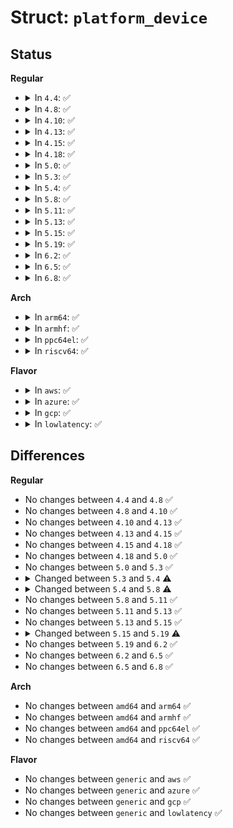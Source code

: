 # Struct: <code>platform_device</code>

## Status
<b>Regular</b>
<ul>
<li>
<details>
<summary>In <code>4.4</code>: ✅</summary>

```c
struct platform_device {
    const char *name;
    int id;
    bool id_auto;
    struct device dev;
    u32 num_resources;
    struct resource *resource;
    const struct platform_device_id *id_entry;
    char *driver_override;
    struct mfd_cell *mfd_cell;
    struct pdev_archdata archdata;
};
```
</details>
</li>
<li>
<details>
<summary>In <code>4.8</code>: ✅</summary>

```c
struct platform_device {
    const char *name;
    int id;
    bool id_auto;
    struct device dev;
    u32 num_resources;
    struct resource *resource;
    const struct platform_device_id *id_entry;
    char *driver_override;
    struct mfd_cell *mfd_cell;
    struct pdev_archdata archdata;
};
```
</details>
</li>
<li>
<details>
<summary>In <code>4.10</code>: ✅</summary>

```c
struct platform_device {
    const char *name;
    int id;
    bool id_auto;
    struct device dev;
    u32 num_resources;
    struct resource *resource;
    const struct platform_device_id *id_entry;
    char *driver_override;
    struct mfd_cell *mfd_cell;
    struct pdev_archdata archdata;
};
```
</details>
</li>
<li>
<details>
<summary>In <code>4.13</code>: ✅</summary>

```c
struct platform_device {
    const char *name;
    int id;
    bool id_auto;
    struct device dev;
    u32 num_resources;
    struct resource *resource;
    const struct platform_device_id *id_entry;
    char *driver_override;
    struct mfd_cell *mfd_cell;
    struct pdev_archdata archdata;
};
```
</details>
</li>
<li>
<details>
<summary>In <code>4.15</code>: ✅</summary>

```c
struct platform_device {
    const char *name;
    int id;
    bool id_auto;
    struct device dev;
    u32 num_resources;
    struct resource *resource;
    const struct platform_device_id *id_entry;
    char *driver_override;
    struct mfd_cell *mfd_cell;
    struct pdev_archdata archdata;
};
```
</details>
</li>
<li>
<details>
<summary>In <code>4.18</code>: ✅</summary>

```c
struct platform_device {
    const char *name;
    int id;
    bool id_auto;
    struct device dev;
    u32 num_resources;
    struct resource *resource;
    const struct platform_device_id *id_entry;
    char *driver_override;
    struct mfd_cell *mfd_cell;
    struct pdev_archdata archdata;
};
```
</details>
</li>
<li>
<details>
<summary>In <code>5.0</code>: ✅</summary>

```c
struct platform_device {
    const char *name;
    int id;
    bool id_auto;
    struct device dev;
    u32 num_resources;
    struct resource *resource;
    const struct platform_device_id *id_entry;
    char *driver_override;
    struct mfd_cell *mfd_cell;
    struct pdev_archdata archdata;
};
```
</details>
</li>
<li>
<details>
<summary>In <code>5.3</code>: ✅</summary>

```c
struct platform_device {
    const char *name;
    int id;
    bool id_auto;
    struct device dev;
    u32 num_resources;
    struct resource *resource;
    const struct platform_device_id *id_entry;
    char *driver_override;
    struct mfd_cell *mfd_cell;
    struct pdev_archdata archdata;
};
```
</details>
</li>
<li>
<details>
<summary>In <code>5.4</code>: ✅</summary>

```c
struct platform_device {
    const char *name;
    int id;
    bool id_auto;
    struct device dev;
    u64 platform_dma_mask;
    u32 num_resources;
    struct resource *resource;
    const struct platform_device_id *id_entry;
    char *driver_override;
    struct mfd_cell *mfd_cell;
    struct pdev_archdata archdata;
};
```
</details>
</li>
<li>
<details>
<summary>In <code>5.8</code>: ✅</summary>

```c
struct platform_device {
    const char *name;
    int id;
    bool id_auto;
    struct device dev;
    u64 platform_dma_mask;
    struct device_dma_parameters dma_parms;
    u32 num_resources;
    struct resource *resource;
    const struct platform_device_id *id_entry;
    char *driver_override;
    struct mfd_cell *mfd_cell;
    struct pdev_archdata archdata;
};
```
</details>
</li>
<li>
<details>
<summary>In <code>5.11</code>: ✅</summary>

```c
struct platform_device {
    const char *name;
    int id;
    bool id_auto;
    struct device dev;
    u64 platform_dma_mask;
    struct device_dma_parameters dma_parms;
    u32 num_resources;
    struct resource *resource;
    const struct platform_device_id *id_entry;
    char *driver_override;
    struct mfd_cell *mfd_cell;
    struct pdev_archdata archdata;
};
```
</details>
</li>
<li>
<details>
<summary>In <code>5.13</code>: ✅</summary>

```c
struct platform_device {
    const char *name;
    int id;
    bool id_auto;
    struct device dev;
    u64 platform_dma_mask;
    struct device_dma_parameters dma_parms;
    u32 num_resources;
    struct resource *resource;
    const struct platform_device_id *id_entry;
    char *driver_override;
    struct mfd_cell *mfd_cell;
    struct pdev_archdata archdata;
};
```
</details>
</li>
<li>
<details>
<summary>In <code>5.15</code>: ✅</summary>

```c
struct platform_device {
    const char *name;
    int id;
    bool id_auto;
    struct device dev;
    u64 platform_dma_mask;
    struct device_dma_parameters dma_parms;
    u32 num_resources;
    struct resource *resource;
    const struct platform_device_id *id_entry;
    char *driver_override;
    struct mfd_cell *mfd_cell;
    struct pdev_archdata archdata;
};
```
</details>
</li>
<li>
<details>
<summary>In <code>5.19</code>: ✅</summary>

```c
struct platform_device {
    const char *name;
    int id;
    bool id_auto;
    struct device dev;
    u64 platform_dma_mask;
    struct device_dma_parameters dma_parms;
    u32 num_resources;
    struct resource *resource;
    const struct platform_device_id *id_entry;
    const char *driver_override;
    struct mfd_cell *mfd_cell;
    struct pdev_archdata archdata;
};
```
</details>
</li>
<li>
<details>
<summary>In <code>6.2</code>: ✅</summary>

```c
struct platform_device {
    const char *name;
    int id;
    bool id_auto;
    struct device dev;
    u64 platform_dma_mask;
    struct device_dma_parameters dma_parms;
    u32 num_resources;
    struct resource *resource;
    const struct platform_device_id *id_entry;
    const char *driver_override;
    struct mfd_cell *mfd_cell;
    struct pdev_archdata archdata;
};
```
</details>
</li>
<li>
<details>
<summary>In <code>6.5</code>: ✅</summary>

```c
struct platform_device {
    const char *name;
    int id;
    bool id_auto;
    struct device dev;
    u64 platform_dma_mask;
    struct device_dma_parameters dma_parms;
    u32 num_resources;
    struct resource *resource;
    const struct platform_device_id *id_entry;
    const char *driver_override;
    struct mfd_cell *mfd_cell;
    struct pdev_archdata archdata;
};
```
</details>
</li>
<li>
<details>
<summary>In <code>6.8</code>: ✅</summary>

```c
struct platform_device {
    const char *name;
    int id;
    bool id_auto;
    struct device dev;
    u64 platform_dma_mask;
    struct device_dma_parameters dma_parms;
    u32 num_resources;
    struct resource *resource;
    const struct platform_device_id *id_entry;
    const char *driver_override;
    struct mfd_cell *mfd_cell;
    struct pdev_archdata archdata;
};
```
</details>
</li>
</ul>
<b>Arch</b>
<ul>
<li>
<details>
<summary>In <code>arm64</code>: ✅</summary>

```c
struct platform_device {
    const char *name;
    int id;
    bool id_auto;
    struct device dev;
    u64 platform_dma_mask;
    u32 num_resources;
    struct resource *resource;
    const struct platform_device_id *id_entry;
    char *driver_override;
    struct mfd_cell *mfd_cell;
    struct pdev_archdata archdata;
};
```
</details>
</li>
<li>
<details>
<summary>In <code>armhf</code>: ✅</summary>

```c
struct platform_device {
    const char *name;
    int id;
    bool id_auto;
    struct device dev;
    u64 platform_dma_mask;
    u32 num_resources;
    struct resource *resource;
    const struct platform_device_id *id_entry;
    char *driver_override;
    struct mfd_cell *mfd_cell;
    struct pdev_archdata archdata;
};
```
</details>
</li>
<li>
<details>
<summary>In <code>ppc64el</code>: ✅</summary>

```c
struct platform_device {
    const char *name;
    int id;
    bool id_auto;
    struct device dev;
    u64 platform_dma_mask;
    u32 num_resources;
    struct resource *resource;
    const struct platform_device_id *id_entry;
    char *driver_override;
    struct mfd_cell *mfd_cell;
    struct pdev_archdata archdata;
};
```
</details>
</li>
<li>
<details>
<summary>In <code>riscv64</code>: ✅</summary>

```c
struct platform_device {
    const char *name;
    int id;
    bool id_auto;
    struct device dev;
    u64 platform_dma_mask;
    u32 num_resources;
    struct resource *resource;
    const struct platform_device_id *id_entry;
    char *driver_override;
    struct mfd_cell *mfd_cell;
    struct pdev_archdata archdata;
};
```
</details>
</li>
</ul>
<b>Flavor</b>
<ul>
<li>
<details>
<summary>In <code>aws</code>: ✅</summary>

```c
struct platform_device {
    const char *name;
    int id;
    bool id_auto;
    struct device dev;
    u64 platform_dma_mask;
    u32 num_resources;
    struct resource *resource;
    const struct platform_device_id *id_entry;
    char *driver_override;
    struct mfd_cell *mfd_cell;
    struct pdev_archdata archdata;
};
```
</details>
</li>
<li>
<details>
<summary>In <code>azure</code>: ✅</summary>

```c
struct platform_device {
    const char *name;
    int id;
    bool id_auto;
    struct device dev;
    u64 platform_dma_mask;
    u32 num_resources;
    struct resource *resource;
    const struct platform_device_id *id_entry;
    char *driver_override;
    struct mfd_cell *mfd_cell;
    struct pdev_archdata archdata;
};
```
</details>
</li>
<li>
<details>
<summary>In <code>gcp</code>: ✅</summary>

```c
struct platform_device {
    const char *name;
    int id;
    bool id_auto;
    struct device dev;
    u64 platform_dma_mask;
    u32 num_resources;
    struct resource *resource;
    const struct platform_device_id *id_entry;
    char *driver_override;
    struct mfd_cell *mfd_cell;
    struct pdev_archdata archdata;
};
```
</details>
</li>
<li>
<details>
<summary>In <code>lowlatency</code>: ✅</summary>

```c
struct platform_device {
    const char *name;
    int id;
    bool id_auto;
    struct device dev;
    u64 platform_dma_mask;
    u32 num_resources;
    struct resource *resource;
    const struct platform_device_id *id_entry;
    char *driver_override;
    struct mfd_cell *mfd_cell;
    struct pdev_archdata archdata;
};
```
</details>
</li>
</ul>

## Differences
<b>Regular</b>
<ul>
<li>
No changes between <code>4.4</code> and <code>4.8</code> ✅
</li>
<li>
No changes between <code>4.8</code> and <code>4.10</code> ✅
</li>
<li>
No changes between <code>4.10</code> and <code>4.13</code> ✅
</li>
<li>
No changes between <code>4.13</code> and <code>4.15</code> ✅
</li>
<li>
No changes between <code>4.15</code> and <code>4.18</code> ✅
</li>
<li>
No changes between <code>4.18</code> and <code>5.0</code> ✅
</li>
<li>
No changes between <code>5.0</code> and <code>5.3</code> ✅
</li>
<li>
<details>
<summary>Changed between <code>5.3</code> and <code>5.4</code> ⚠️</summary>
<ul>
<li>
<b>Field added. </b>
<code>u64 platform_dma_mask</code>
</li>
</ul>
</details>
</li>
<li>
<details>
<summary>Changed between <code>5.4</code> and <code>5.8</code> ⚠️</summary>
<ul>
<li>
<b>Field added. </b>
<code>struct device_dma_parameters dma_parms</code>
</li>
</ul>
</details>
</li>
<li>
No changes between <code>5.8</code> and <code>5.11</code> ✅
</li>
<li>
No changes between <code>5.11</code> and <code>5.13</code> ✅
</li>
<li>
No changes between <code>5.13</code> and <code>5.15</code> ✅
</li>
<li>
<details>
<summary>Changed between <code>5.15</code> and <code>5.19</code> ⚠️</summary>
<ul>
<li>
<b>Field type changed. </b>
<code>char *driver_override</code> ➡️ <code>const char *driver_override</code>
</li>
</ul>
</details>
</li>
<li>
No changes between <code>5.19</code> and <code>6.2</code> ✅
</li>
<li>
No changes between <code>6.2</code> and <code>6.5</code> ✅
</li>
<li>
No changes between <code>6.5</code> and <code>6.8</code> ✅
</li>
</ul>
<b>Arch</b>
<ul>
<li>
No changes between <code>amd64</code> and <code>arm64</code> ✅
</li>
<li>
No changes between <code>amd64</code> and <code>armhf</code> ✅
</li>
<li>
No changes between <code>amd64</code> and <code>ppc64el</code> ✅
</li>
<li>
No changes between <code>amd64</code> and <code>riscv64</code> ✅
</li>
</ul>
<b>Flavor</b>
<ul>
<li>
No changes between <code>generic</code> and <code>aws</code> ✅
</li>
<li>
No changes between <code>generic</code> and <code>azure</code> ✅
</li>
<li>
No changes between <code>generic</code> and <code>gcp</code> ✅
</li>
<li>
No changes between <code>generic</code> and <code>lowlatency</code> ✅
</li>
</ul>
